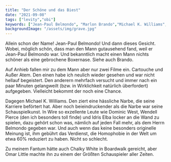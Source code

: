 ```yaml
---
title: "Der Schöne und das Biest"
date: "2021-09-08"
tags: ["levity","obi"]
keywords: ["Jean-Paul Belmondo", "Marlon Brando","Michael K. Williams","Dominic West","Wendell Pierce","Idris Elba"]
backgroundImage: "/assets/img/grave.jpg"
---
```

<!-- Excerpt Start -->
Allein schon der Name! Jean-Paul Belmondo! Und dann dieses Gesicht. Wobei, möglich schön, dass man den Mann gutausehend fand, weil er Jean-Paul Belmondo war.  <!-- Excerpt End -->
Und bekanntlich macht einen Mann nichts schöner als eine gebrochene Boxernase. Siehe auch Brando. 

Auf Anhieb fallen mir zu dem Mann aber nur zwei Filme ein. Cartouche und Außer Atem. Den einen habe ich neulich wieder gesehen und war nicht hellauf begeistert. Den anderern mehrfach versucht und immer nach ein paar Minuten gelangweilt (bzw. in Wirklichkeit natürlich überfordert) aufgegeben. Vielleicht bekommt der noch eine Chance.

Dagegen Michael K. Williams. Den ziert eine hässliche Narbe, die seine Karriere beförtert hat. Aber noch beieindruckender als die Narbe war seine Schauspielkunst. In Wire so exzellente Leute wie Dominic West, Wendell Pierce (den ich besonders toll finde) und Idris Elba locker an die Wand zu spielen, dazu gehört schon was, nämlich auf jeden Fall mehr, als dem Herrn Belmondo gegeben war. Und auch wenn das keine besonders originelle Meinung ist, ihm gebührt das Verdienst, die Homophobie in der Welt um etwa 60% reduziert zu haben. Nicht so schlecht. 

Zu meinem Fantum hätte auch Chalky White in Boardwalk gereicht, aber Omar Little machte ihn  zu einem der Größten Schauspieler aller Zeiten.